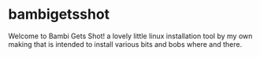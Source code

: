 # bambigetsshot

Welcome to Bambi Gets Shot! a lovely little linux installation tool by my own making that is intended to install various bits and bobs where and there.

